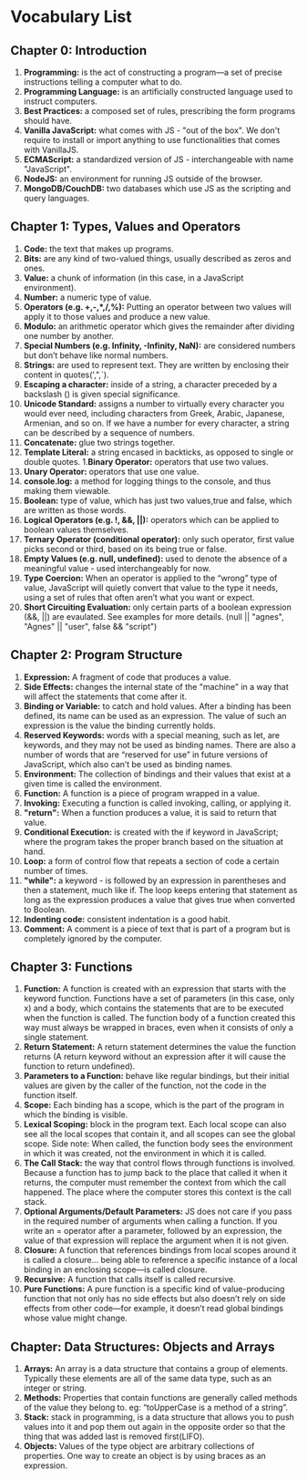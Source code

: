 # Vocabulary List
## Chapter 0: Introduction
1. **Programming:** is the act of constructing a program—a set of precise instructions telling a computer what to do.
1. **Programming Language:** is an artificially constructed language used to instruct computers.
1. **Best Practices:** a composed set of rules, prescribing the form programs should have.
1. **Vanilla JavaScript:** what comes with JS - "out of the box". We don't require to install or import anything to use functionalities that comes with VanillaJS.
1. **ECMAScript:** a standardized version of JS - interchangeable with name "JavaScript".
1. **NodeJS:** an environment for running JS outside of the browser.
1. **MongoDB/CouchDB:** two databases which use JS as the scripting and query languages.
## Chapter 1: Types, Values and Operators
1. **Code:** the text that makes up programs.
1. **Bits:** are any kind of two-valued things, usually described as zeros and ones.
1. **Value:** a chunk of information (in this case, in a JavaScript environment).
1. **Number:** a numeric type of value.
1. **Operators (e.g. +,-,*,/,%):** Putting an operator between two values will apply it to those values and produce a new value.
1. **Modulo:** an arithmetic operator which gives the remainder after dividing one number by another.
1. **Special Numbers (e.g. Infinity, -Infinity, NaN):**  are considered numbers but don’t behave like normal numbers.
1. **Strings:**  are used to represent text. They are written by enclosing their content in quotes(',",`).
1. **Escaping a character:** inside of a string, a character preceded by a backslash (\) is given special significance.
1. **Unicode Standard:** assigns a number to virtually every character you would ever need, including characters from Greek, Arabic, Japanese, Armenian, and so on. If we have a number for every character, a string can be described by a sequence of numbers.
1. **Concatenate:** glue two strings together.
1. **Template Literal:** a string encased in backticks, as opposed to single or double quotes.
1.**Binary Operator:** operators that use two values.
1. **Unary Operator:** operators that use one value.
1. **console.log:** a method for logging things to the console, and thus making them viewable.
1. **Boolean:** type of value, which has just two values,true and false, which are written as those words.
1. **Logical Operators (e.g. !, &&, ||):** operators which can be applied to boolean values themselves.
1. **Ternary Operator (conditional operator):** only such operator, first value picks second or third, based on its being true or false.
1. **Empty Values (e.g. null, undefined):** used to denote the absence of a meaningful value - used interchangeably for now.
1. **Type Coercion:** When an operator is applied to the “wrong” type of value, JavaScript will quietly convert that value to the type it needs, using a set of rules that often aren’t what you want or expect.
1. **Short Circuiting Evaluation:** only certain parts of a boolean expression (&&, ||) are evaulated. See examples for more details. (null || "agnes", "Agnes" || "user", false && "script")
## Chapter 2: Program Structure
1. **Expression:** A fragment of code that produces a value.
1. **Side Effects:** changes the internal state of the "machine" in a way that will affect the statements that come after it.
1. **Binding or Variable:** to catch and hold values. After a binding has been defined, its name can be used as an expression. The value of such an expression is the value the binding currently holds.
1. **Reserved Keywords:** words with a special meaning, such as let, are keywords, and they may not be used as binding names. There are also a number of words that are “reserved for use” in future versions of JavaScript, which also can’t be used as binding names.
1. **Environment:** The collection of bindings and their values that exist at a given time is called the environment.
1. **Function:** A function is a piece of program wrapped in a value.
1. **Invoking:** Executing a function is called invoking, calling, or applying it.
1. **"return":** When a function produces a value, it is said to return that value.
1. **Conditional Execution:**  is created with the if keyword in JavaScript; where the program takes the proper branch based on the situation at hand.
1. **Loop:** a form of control flow that repeats a section of code a certain number of times.
1. **"while":** a keyword - is followed by an expression in parentheses and then a statement, much like if. The loop keeps entering that statement as long as the expression produces a value that gives true when converted to Boolean.
1. **Indenting code:** consistent indentation is a good habit.
1. **Comment:** A comment is a piece of text that is part of a program but is completely ignored by the computer.
## Chapter 3: Functions 
1. **Function:** A function is created with an expression that starts with the keyword function. Functions have a set of parameters (in this case, only x) and a body, which contains the statements that are to be executed when the function is called. The function body of a function created this way must always be wrapped in braces, even when it consists of only a single statement.
1. **Return Statement:**  A return statement determines the value the function returns (A return keyword without an expression after it will cause the function to return undefined).
1. **Parameters to a Function:** behave like regular bindings, but their initial values are given by the caller of the function, not the code in the function itself.
1. **Scope:** Each binding has a scope, which is the part of the program in which the binding is visible.
1. **Lexical Scoping:** block in the program text. Each local scope can also see all the local scopes that contain it, and all scopes can see the global scope. Side note: When called, the function body sees the environment in which it was created, not the environment in which it is called.
1. **The Call Stack:** the way that control flows through functions is involved. Because a function has to jump back to the place that called it when it returns, the computer must remember the context from which the call happened. The place where the computer stores this context is the call stack.
1. **Optional Arguments/Default Parameters:** JS does not care if you pass in the required number of arguments when calling a function. If you write an = operator after a parameter, followed by an expression, the value of that expression will replace the argument when it is not given.
1. **Closure:** A function that references bindings from local scopes around it is called a closure... being able to reference a specific instance of a local binding in an enclosing scope—is called closure.
1. **Recursive:** A function that calls itself is called recursive.
1. **Pure Functions:** A pure function is a specific kind of value-producing function that not only has no side effects but also doesn’t rely on side effects from other code—for example, it doesn’t read global bindings whose value might change.
## Chapter: Data Structures: Objects and Arrays
 1. **Arrays:** An array is a data structure that contains a group of elements. Typically these elements are all of the same data type, such as an integer or string.
 1. **Methods:** Properties that contain functions are generally called methods of the value they belong to. eg: “toUpperCase is a method of a string”.
 1. **Stack:** stack in programming, is a data structure that allows you to push values into it and pop them out again in the opposite order so that the thing that was added last is removed first(LIFO).
 1. **Objects:** Values of the type object are arbitrary collections of properties. One way to create an object is by using braces as an expression. 
